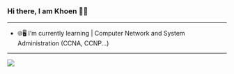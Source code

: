 ### Hi there, I am Khoen 👋🏻
----------------------------------------------
- 🌐🖥️ I’m currently learning | Computer Network and System Administration (CCNA, CCNP...)
----------------------------------------------
<img src="https://github-readme-stats.vercel.app/api?username=KHOEN&&&&show_icons=true&title_color=FFFFFF&icon_color=FF2933&text_color=FFFFFF&bg_color=151515">
